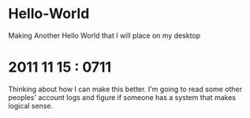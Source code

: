 # Hello-World
Making Another Hello World that I will place on my desktop

# 2011 11 15 : 0711
Thinking about how I can make this better.  I'm going to read some other peoples' account logs and figure if someone has a system that makes logical sense.
